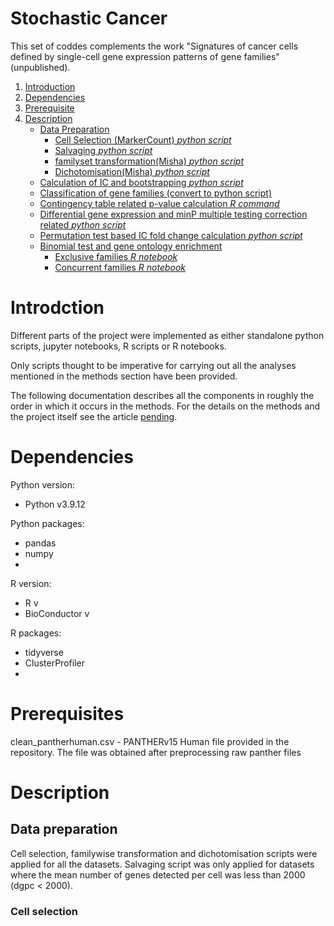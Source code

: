 # Stochastic Cancer
This set of coddes complements the work "Signatures of cancer cells defined by single-cell gene expression patterns of gene families" (unpublished).  
  
1. [Introduction](#introdction)  
2. [Dependencies](#dependencies) 
3. [Prerequisite](#prerequisites)
4. [Description](#description)  
    - [Data Preparation](#data-preparation)
        - [Cell Selection (MarkerCount) *python script*](#cell-selection)
        - [Salvaging *python script*]()
        - [familyset transformation(Misha) *python script*]()
        - [Dichotomisation(Misha) *python script*]()
    - [Calculation of IC and bootstrapping *python script*]()
    - [Classification of gene families (convert to python script)]()
    - [Contingency table related p-value calculation *R command*]()
    - [Differential gene expression and minP multiple testing correction related *python script*]()
    - [Permutation test based IC fold change calculation *python script*]()
    - [Binomial test and gene ontology enrichment]()
        - [Exclusive families *R notebook*]()
        - [Concurrent families *R notebook*]()
   
# Introdction
  
Different parts of the project were implemented as either standalone python scripts, jupyter notebooks, R scripts or R notebooks. 

Only scripts thought to be imperative for carrying out all the analyses mentioned in the methods section have been provided. 

The following documentation describes all the components in roughly the order in which it occurs in the methods. For the details on the methods and the project itself see the article [pending]().
   
# Dependencies

Python version:
- Python v3.9.12   

Python packages:  
- pandas
- numpy
- 

R version:
- R v
- BioConductor v

R packages:
- tidyverse
- ClusterProfiler
-
  

# Prerequisites
  
clean_pantherhuman.csv - PANTHERv15 Human file provided in the repository. The file was obtained after preprocessing raw panther files 
  
# Description
     
## Data preparation  

Cell selection, familywise transformation and dichotomisation scripts were applied for all the datasets. Salvaging script was only applied for datasets where the mean number of genes detected per cell was less than 2000 (dgpc < 2000).  

### Cell selection  
  


[](https://github.com/d-lowl/stochastic-gene-choice)